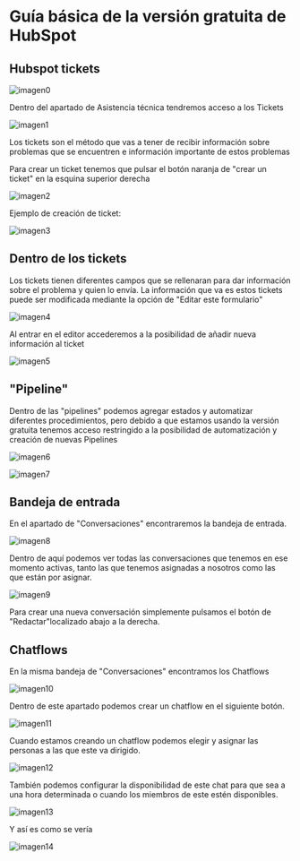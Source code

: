 # Guía básica de la versión gratuita de HubSpot

## Hubspot tickets

![imagen0](imagenes/logo.png)

Dentro del apartado de Asistencia técnica tendremos acceso a los Tickets

![imagen1](imagenes/1.png)

Los tickets son el método que vas a tener de recibir información sobre problemas que se encuentren e información importante de estos problemas

Para crear un ticket tenemos que pulsar el botón naranja de &quot;crear un ticket&quot; en la esquina superior derecha

![imagen2](imagenes/2.png)

Ejemplo de creación de ticket:

![imagen3](imagenes/3.png)

## Dentro de los tickets

Los tickets tienen diferentes campos que se rellenaran para dar información sobre el problema y quien lo envía. La información que va es estos tickets puede ser modificada mediante la opción de &quot;Editar este formulario&quot;

![imagen4](imagenes/4.png)

Al entrar en el editor accederemos a la posibilidad de añadir nueva información al ticket

![imagen5](imagenes/5.png)

## &quot;Pipeline&quot;

Dentro de las &quot;pipelines&quot; podemos agregar estados y automatizar diferentes procedimientos, pero debido a que estamos usando la versión gratuita tenemos acceso restringido a la posibilidad de automatización y creación de nuevas Pipelines

![imagen6](imagenes/6.png)

![imagen7](imagenes/7.png)

## Bandeja de entrada

En el apartado de &quot;Conversaciones&quot; encontraremos la bandeja de entrada.

![imagen8](imagenes/8.png)

Dentro de aquí podemos ver todas las conversaciones que tenemos en ese momento activas, tanto las que tenemos asignadas a nosotros como las que están por asignar.

![imagen9](imagenes/9.png)

Para crear una nueva conversación simplemente pulsamos el botón de &quot;Redactar&quot;localizado abajo a la derecha.

## Chatflows

En la misma bandeja de &quot;Conversaciones&quot; encontramos los Chatflows

![imagen10](imagenes/10.png)

Dentro de este apartado podemos crear un chatflow en el siguiente botón.

![imagen11](imagenes/11.png)

Cuando estamos creando un chatflow podemos elegir y asignar las personas a las que este va dirigido.

![imagen12](imagenes/12.png)

También podemos configurar la disponibilidad de este chat para que sea a una hora determinada o cuando los miembros de este estén disponibles.

![imagen13](imagenes/13.png)

Y así es como se vería

![imagen14](imagenes/14.png)